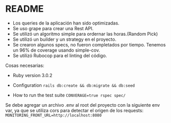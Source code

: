 # README
- Los queries de la aplicación han sido optimizadas.
- Se uso grape para crear una Rest API.
- Se utilizó un algoritmo simple para ordernar las horas.(Random Pick)
- Se utilizó un builder y un strategy en el proyecto.
- Se crearon algunos specs, no fueron completados por tiempo. Tenemos un 96% de coverage usando simple-cov.
- Se utilizó Rubocop para el linting del código.

Cosas necesarias:
* Ruby version
3.0.2

* Configuration
`rails db:create && db:migrate && db:seed`

* How to run the test suite
`CONVERAGE=true rspec spec/`


Se debe agregar un archivo .env al root del proyecto con la siguiente env var, ya que se utiliza cors para detectar el origen de los requests:
`MONITORING_FRONT_URL=http://localhost:8080`